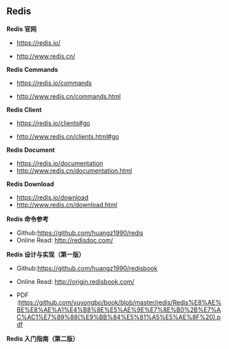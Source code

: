 ## Redis

**Redis 官网**

* https://redis.io/


* http://www.redis.cn/

**Redis Commands**

* https://redis.io/commands


* http://www.redis.cn/commands.html

**Redis Client**

* https://redis.io/clients#go


* http://www.redis.cn/clients.html#go

**Redis Document**

* https://redis.io/documentation
* http://www.redis.cn/documentation.html

**Redis Download**

* https://redis.io/download
* http://www.redis.cn/download.html

**Redis 命令参考** 

* Github:https://github.com/huangz1990/redis
* Online Read: http://redisdoc.com/

**Redis 设计与实现（第一版）**

* Github:https://github.com/huangz1990/redisbook

* Online Read: http://origin.redisbook.com/

* PDF :https://github.com/yuyongbo/book/blob/master/redis/Redis%E8%AE%BE%E8%AE%A1%E4%B8%8E%E5%AE%9E%E7%8E%B0%2B%E7%AC%AC1%E7%89%88(%E9%BB%84%E5%81%A5%E5%AE%8F%20).pdf 

**Redis 入门指南（第二版）**
